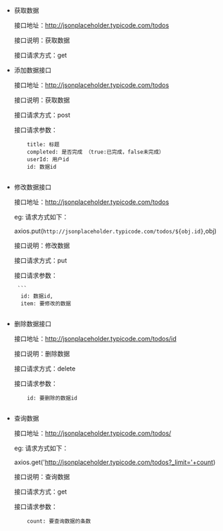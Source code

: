 
- 获取数据
    
    接口地址：http://jsonplaceholder.typicode.com/todos
    
    接口说明：获取数据
    
    接口请求方式：get

   
    
 - 添加数据接口
    
    接口地址：http://jsonplaceholder.typicode.com/todos

    接口说明：获取数据
    
    接口请求方式：post
    
    接口请求参数：
    
    ```
        title: 标题
        completed: 是否完成 （true:已完成，false未完成）
        userId: 用户id
        id: 数据id
        
    ```
- 修改数据接口
    
    接口地址：http://jsonplaceholder.typicode.com/todos
    
    eg: 请求方式如下：
    
    axios.put(`http://jsonplaceholder.typicode.com/todos/${obj.id}`,obj)

    接口说明：修改数据
    
    接口请求方式：put
    
    接口请求参数： 
        
    
       ```
        id: 数据id,
        item: 要修改的数据
        
    ```
-  删除数据接口

    接口地址：http://jsonplaceholder.typicode.com/todos/id
     
    接口说明：删除数据
    
    接口请求方式：delete
    
    接口请求参数： 
        
    
    ```
        id: 要删除的数据id
        
    ```

-  查询数据

    接口地址：http://jsonplaceholder.typicode.com/todos/
    
    
     eg: 请求方式如下：
     
     axios.get('http://jsonplaceholder.typicode.com/todos?_limit='+count)
    
    接口说明：查询数据
    
    接口请求方式：get
    
      接口请求参数： 
        
    
    ```
        count: 要查询数据的条数
        
    ```